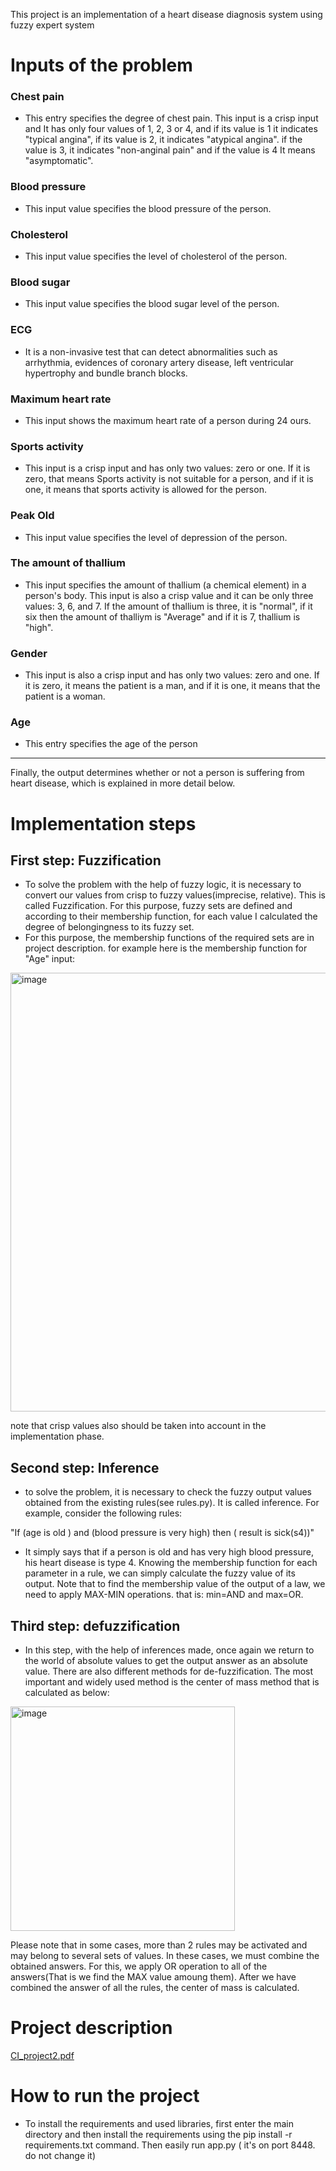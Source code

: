 This project is an implementation of a heart disease diagnosis system using fuzzy expert system
# Inputs of the problem

### Chest pain
- This entry specifies the degree of chest pain. This input is a crisp input and
It has only four values of 1, 2, 3 or 4, and if its value is 1 it indicates "typical angina", if its 
value is 2, it indicates "atypical angina". if the value is 3, it indicates "non-anginal pain" and if the value is 4
It means "asymptomatic".
### Blood pressure
- This input value specifies the blood pressure of the person.
### Cholesterol
- This input value specifies the level of cholesterol of the person.
### Blood sugar
- This input value specifies the blood sugar level of the person.
### ECG
- It is a non-invasive test that can detect abnormalities such as arrhythmia, evidences of coronary artery disease,
left ventricular hypertrophy and bundle branch blocks.
### Maximum heart rate
- This input shows the maximum heart rate of a person during 24 ours.
### Sports activity 
- This input is a crisp input and has only two values: zero or one. If it is zero, that means
Sports activity is not suitable for a person, and if it is one, it means that sports activity is allowed for the person.
### Peak Old
- This input value specifies the level of depression of the person.
### The amount of thallium
- This input specifies the amount of thallium (a chemical element) in a person's body. This input is  also
a crisp value and it can be only three values: 3, 6, and 7. If the amount of thallium is three, it is "normal", if it six
then the amount of thalliym is "Average" and if it is 7, thallium is "high".
### Gender
- This input is also a crisp input and has only two values: zero and one. If it is zero, it means the patient is 
a man, and if it is one, it means that the patient is a woman.
### Age
- This entry specifies the age of the person

- - - - - - - - - - - - - - - - - - - - - - - - - - - - - - - - - - - - - - - - - - - - - - - - - - - - - - - - - - - - - - - - - - - - - - - - - - - - - - - -

Finally, the output determines whether or not a person is suffering from heart disease, which is explained in more detail below.

# Implementation steps
## First step: Fuzzification
- To solve the problem with the help of fuzzy logic, it is necessary to convert our values from crisp to fuzzy values(imprecise, relative).
This is called Fuzzification. For this purpose, fuzzy sets are defined and according to their membership function, for each value I calculated
the degree of belongingness to its fuzzy set.
- For this purpose, the membership functions of the required sets are in project description. for example here is the membership function for "Age" input:
<img width="702" alt="image" src="https://user-images.githubusercontent.com/72692826/178142542-54897950-3a4f-4899-bad1-bd7b3da31537.png">

note that crisp values also should be taken into account in the implementation phase.

## Second step: Inference
- to solve the problem, it is necessary to check the fuzzy output values obtained from the existing rules(see rules.py).
It is called inference. For example, consider the following rules:

"If (age is old ) and (blood pressure is very high) then ( result is sick(s4))"

- It simply says that if a person is old and has very high blood pressure, his heart disease is type 4.
Knowing the membership function for each parameter in a rule, we can simply calculate the fuzzy value of its output. 
Note that to find the membership value of the output of a law, we need to apply MAX-MIN operations. that is: min=AND and max=OR.
## Third step: defuzzification
- In this step, with the help of inferences made, once again we return to the world of absolute values to get the output answer as an absolute value. There are also different methods for de-fuzzification. The most important and widely used method is the center of mass method that is calculated as below:
<img width="359" alt="image" src="https://user-images.githubusercontent.com/72692826/178142827-5d4b2c62-e5c2-4aaa-847b-09cac7cd8a40.png">


Please note that in some cases, more than 2 rules may be activated and may belong to several sets of values. In these cases, we must combine the obtained answers. For this, we apply OR operation to all of the answers(That is we find the MAX value amoung them). After we have combined the answer of all the rules, the center of mass is calculated.
# Project description
[CI_project2.pdf](https://github.com/maedemir/Fuzzy-Expert-System-for-Heart-Disease-Diagnosis/files/9078940/CI_project2.pdf)

# How to run the project
- To install the requirements and used libraries, first enter the main directory and then install the requirements using the pip install -r requirements.txt command. Then easily run app.py ( it's on port 8448. do not change it)
